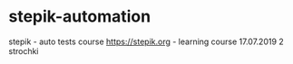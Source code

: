 # stepik-automation
stepik - auto tests course
https://stepik.org - learning course
17.07.2019
2 strochki